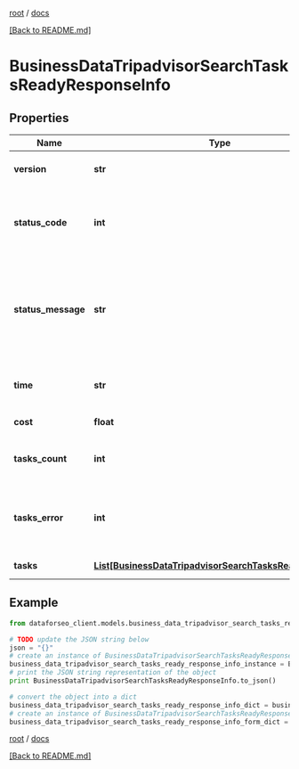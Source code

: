 [root](./../ "root") / [docs](./ "docs")

[[Back to README.md]](./../README.md "[Back to README.md]")

# BusinessDataTripadvisorSearchTasksReadyResponseInfo

## Properties

Name | Type | Description | Notes
------------ | ------------- | ------------- | -------------
**version** | **str** | the current version of the API | [optional]
**status_code** | **int** | general status code you can find the full list of the response codes here | [optional]
**status_message** | **str** | general informational message you can find the full list of general informational messages here | [optional]
**time** | **str** | total execution time, seconds | [optional]
**cost** | **float** | total tasks cost, USD | [optional]
**tasks_count** | **int** | the number of tasks in the tasks array | [optional]
**tasks_error** | **int** | the number of tasks in the tasks array returned with an error | [optional]
**tasks** | [**List[BusinessDataTripadvisorSearchTasksReadyTaskInfo]**](BusinessDataTripadvisorSearchTasksReadyTaskInfo.md) | array of tasks | [optional]

## Example

```python
from dataforseo_client.models.business_data_tripadvisor_search_tasks_ready_response_info import BusinessDataTripadvisorSearchTasksReadyResponseInfo

# TODO update the JSON string below
json = "{}"
# create an instance of BusinessDataTripadvisorSearchTasksReadyResponseInfo from a JSON string
business_data_tripadvisor_search_tasks_ready_response_info_instance = BusinessDataTripadvisorSearchTasksReadyResponseInfo.from_json(json)
# print the JSON string representation of the object
print BusinessDataTripadvisorSearchTasksReadyResponseInfo.to_json()

# convert the object into a dict
business_data_tripadvisor_search_tasks_ready_response_info_dict = business_data_tripadvisor_search_tasks_ready_response_info_instance.to_dict()
# create an instance of BusinessDataTripadvisorSearchTasksReadyResponseInfo from a dict
business_data_tripadvisor_search_tasks_ready_response_info_form_dict = business_data_tripadvisor_search_tasks_ready_response_info.from_dict(business_data_tripadvisor_search_tasks_ready_response_info_dict)
```

  

[root](./../ "root") / [docs](./ "docs")

[[Back to README.md]](./../README.md "[Back to README.md]")